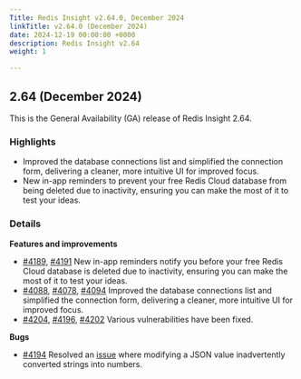 ```yaml
---
Title: Redis Insight v2.64.0, December 2024
linkTitle: v2.64.0 (December 2024)
date: 2024-12-19 00:00:00 +0000
description: Redis Insight v2.64
weight: 1

---
```

## 2.64 (December 2024)
This is the General Availability (GA) release of Redis Insight 2.64.

### Highlights 
- Improved the database connections list and simplified the connection form, delivering a cleaner, more intuitive UI for improved focus.
- New in-app reminders to prevent your free Redis Cloud database from being deleted due to inactivity, ensuring you can make the most of it to test your ideas.

### Details

**Features and improvements**
- [#4189](https://github.com/RedisInsight/RedisInsight/pull/4189), [#4191](https://github.com/RedisInsight/RedisInsight/pull/4191) New in-app reminders notify you before your free Redis Cloud database is deleted due to inactivity, ensuring you can make the most of it to test your ideas.
- [#4088](https://github.com/RedisInsight/RedisInsight/pull/4088), [#4078](https://github.com/RedisInsight/RedisInsight/pull/4078), [#4094](https://github.com/RedisInsight/RedisInsight/pull/4094) Improved the database connections list and simplified the connection form, delivering a cleaner, more intuitive UI for improved focus.
- [#4204](https://github.com/RedisInsight/RedisInsight/pull/4204), [#4196](https://github.com/RedisInsight/RedisInsight/pull/4196), [#4202](https://github.com/RedisInsight/RedisInsight/pull/4202) Various vulnerabilities have been fixed.

**Bugs**
- [#4194](https://github.com/RedisInsight/RedisInsight/pull/4194) Resolved an [issue](https://github.com/RedisInsight/RedisInsight/issues/4186) where modifying a JSON value inadvertently converted strings into numbers.
